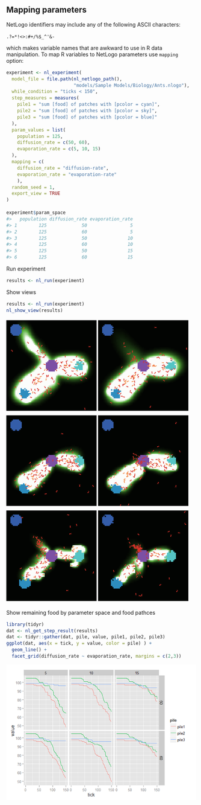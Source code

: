 






## Mapping parameters
NetLogo identifiers may include any of the following ASCII characters:

`.?=*!<>:#+/%$_^'&-`

which makes variable names that are awkward to use in R data manipulation. 
To map R variables to NetLogo parameters use `mapping` option:


```r
experiment <- nl_experiment(
  model_file = file.path(nl_netlogo_path(), 
                         "models/Sample Models/Biology/Ants.nlogo"), 
  while_condition = "ticks < 150",
  step_measures = measures(
    pile1 = "sum [food] of patches with [pcolor = cyan]",  
    pile2 = "sum [food] of patches with [pcolor = sky]",  
    pile3 = "sum [food] of patches with [pcolor = blue]"  
  ),
  param_values = list(
    population = 125,
    diffusion_rate = c(50, 60),
    evaporation_rate = c(5, 10, 15)
  ),
  mapping = c(
    diffusion_rate = "diffusion-rate",
    evaporation_rate = "evaporation-rate"
    ),
  random_seed = 1,
  export_view = TRUE
)

experiment$param_space
#>   population diffusion_rate evaporation_rate
#> 1        125             50                5
#> 2        125             60                5
#> 3        125             50               10
#> 4        125             60               10
#> 5        125             50               15
#> 6        125             60               15
```

Run experiment

```r
results <- nl_run(experiment)
```

Show views

```r
results <- nl_run(experiment)
nl_show_view(results)
```

![](img/README-p5ShowViews-1.png) ![](img/README-p5ShowViews-2.png) ![](img/README-p5ShowViews-3.png) ![](img/README-p5ShowViews-4.png) ![](img/README-p5ShowViews-5.png) ![](img/README-p5ShowViews-6.png) 

Show remaining food by parameter space and food pathces

```r
library(tidyr)
dat <- nl_get_step_result(results)
dat <- tidyr::gather(dat, pile, value, pile1, pile2, pile3)
ggplot(dat, aes(x = tick, y = value, color = pile) ) +
  geom_line() +
  facet_grid(diffusion_rate ~ evaporation_rate, margins = c(2,3))
```

![](img/README-p5plot-1.png) 


